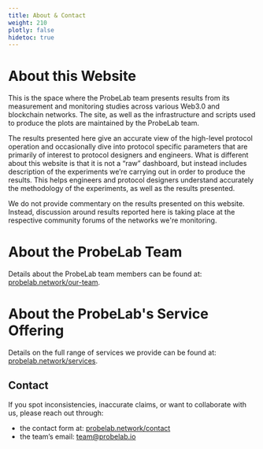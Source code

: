 ```yaml
---
title: About & Contact
weight: 210
plotly: false
hidetoc: true
---
```


# About this Website

This is the space where the ProbeLab team presents results from its measurement and monitoring studies across various Web3.0 and blockchain networks. The site, as well as the infrastructure and scripts used to produce the plots are maintained by the ProbeLab team.

The results presented here give an accurate view of the high-level protocol operation and occasionally dive into protocol specific parameters that are primarily of interest to protocol designers and engineers. What is different about this website is that it is not a “raw” dashboard, but instead includes description of the experiments we’re carrying out in order to produce the results. This helps engineers and protocol designers understand accurately the methodology of the experiments, as well as the results presented.

We do not provide commentary on the results presented on this website. Instead, discussion around results reported here is taking place at the respective community forums of the networks we're monitoring.

# About the ProbeLab Team

Details about the ProbeLab team members can be found at: [probelab.network/our-team](https://www.probelab.network/our-team).

# About the ProbeLab's Service Offering

Details on the full range of services we provide can be found at: [probelab.network/services](https://www.probelab.network/services).

## Contact

If you spot inconsistencies, inaccurate claims, or want to collaborate with us, please reach out through:

- the contact form at: [probelab.network/contact](https://www.probelab.network/contact)
- the team’s email: team@probelab.io
